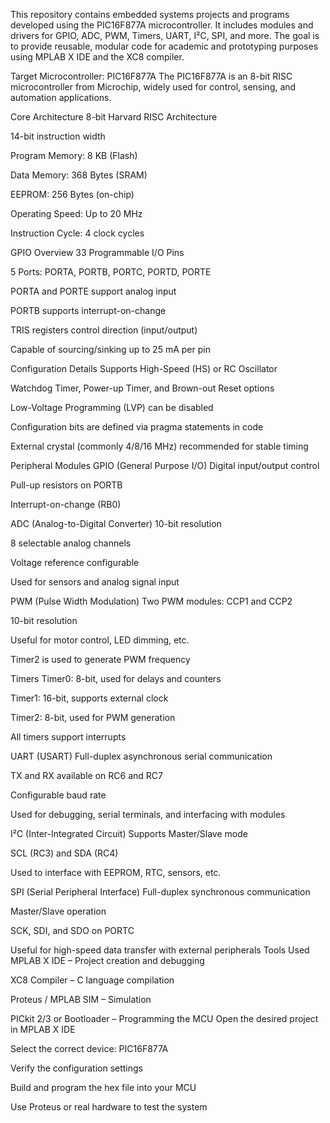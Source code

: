 This repository contains embedded systems projects and programs developed using the PIC16F877A microcontroller. It includes modules and drivers for GPIO, ADC, PWM, Timers, UART, I²C, SPI, and more. The goal is to provide reusable, modular code for academic and prototyping purposes using MPLAB X IDE and the XC8 compiler.

Target Microcontroller: PIC16F877A
The PIC16F877A is an 8-bit RISC microcontroller from Microchip, widely used for control, sensing, and automation applications.

Core Architecture
8-bit Harvard RISC Architecture

14-bit instruction width

Program Memory: 8 KB (Flash)

Data Memory: 368 Bytes (SRAM)

EEPROM: 256 Bytes (on-chip)

Operating Speed: Up to 20 MHz

Instruction Cycle: 4 clock cycles

GPIO Overview
33 Programmable I/O Pins

5 Ports: PORTA, PORTB, PORTC, PORTD, PORTE

PORTA and PORTE support analog input

PORTB supports interrupt-on-change

TRIS registers control direction (input/output)

Capable of sourcing/sinking up to 25 mA per pin

 Configuration Details
Supports High-Speed (HS) or RC Oscillator

Watchdog Timer, Power-up Timer, and Brown-out Reset options

Low-Voltage Programming (LVP) can be disabled

Configuration bits are defined via pragma statements in code

External crystal (commonly 4/8/16 MHz) recommended for stable timing

 Peripheral Modules
GPIO (General Purpose I/O)
Digital input/output control

Pull-up resistors on PORTB

Interrupt-on-change (RB0)

ADC (Analog-to-Digital Converter)
10-bit resolution

8 selectable analog channels

Voltage reference configurable

Used for sensors and analog signal input

PWM (Pulse Width Modulation)
Two PWM modules: CCP1 and CCP2

10-bit resolution

Useful for motor control, LED dimming, etc.

Timer2 is used to generate PWM frequency

Timers
Timer0: 8-bit, used for delays and counters

Timer1: 16-bit, supports external clock

Timer2: 8-bit, used for PWM generation

All timers support interrupts

UART (USART)
Full-duplex asynchronous serial communication

TX and RX available on RC6 and RC7

Configurable baud rate

Used for debugging, serial terminals, and interfacing with modules

I²C (Inter-Integrated Circuit)
Supports Master/Slave mode

SCL (RC3) and SDA (RC4)

Used to interface with EEPROM, RTC, sensors, etc.

SPI (Serial Peripheral Interface)
Full-duplex synchronous communication

Master/Slave operation

SCK, SDI, and SDO on PORTC

Useful for high-speed data transfer with external peripherals
Tools Used
MPLAB X IDE – Project creation and debugging

XC8 Compiler – C language compilation

Proteus / MPLAB SIM – Simulation

PICkit 2/3 or Bootloader – Programming the MCU
Open the desired project in MPLAB X IDE

Select the correct device: PIC16F877A

Verify the configuration settings

Build and program the hex file into your MCU

Use Proteus or real hardware to test the system


